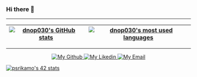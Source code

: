 ### Hi there 👋

<!--
**dnop030/dnop030** is a ✨ _special_ ✨ repository because its `README.md` (this file) appears on your GitHub profile.

Here are some ideas to get you started:

- 🔭 I’m currently working on ...
- 🌱 I’m currently learning ...
- 👯 I’m looking to collaborate on ...
- 🤔 I’m looking for help with ...
- 💬 Ask me about ...
- 📫 How to reach me: ...
- 😄 Pronouns: ...
- ⚡ Fun fact: ...
-->

---

| [![dnop030's GitHub stats](https://github-readme-stats.vercel.app/api?username=dnop030&count_private=true&show_icons=true&hide=issues&hide_border=true&theme=vision-friendly-dark)](https://github.com/dnop030?tab=repositories) | [![dnop030's most used languages](https://github-readme-stats.vercel.app/api/top-langs/?username=dnop030&layout=compact&hide_border=true&theme=vision-friendly-dark)](https://github.com/dnop030?tab=repositories) |
|:-:|:-:|

---

<p align="center">
	
<a href="https://github.com/dnop030/">
		<img alt="My Github" src="https://img.shields.io/badge/GitHub-100000?style=flat&logo=github&logoColor=white" />
	</a>
  <a href="https://www.linkedin.com/in/nuttapon-n-53a25438/">
		<img alt="My Likedin" src="https://img.shields.io/badge/LinkedIn-0077B5?style=flat&logo=linkedin&logoColor=white" />
	</a>
  <a href="mailto:dnop030@gmail.com">
		<img alt="My Email" src="https://img.shields.io/badge/Gmail-D14836?style=flat&logo=gmail&logoColor=white" />
	</a>
</p>


[![psrikamo's 42 stats](https://badge.mediaplus.ma/greenbinary/psrikamo?1337Badge=off&UM6P=off)](https://github.com/oakoudad/badge42)


<!---
invalder/invalder is a ✨ special ✨ repository because its `README.md` (this file) appears on your GitHub profile.
You can click the Preview link to take a look at your changes.
--->
